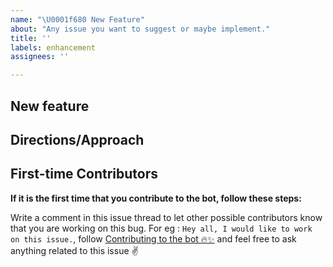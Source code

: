 ```yaml
---
name: "\U0001f680 New Feature"
about: "Any issue you want to suggest or maybe implement."
title: ''
labels: enhancement
assignees: ''

---
```


## New feature
<!-- Details about the new feature -->

## Directions/Approach
<!-- Any approach/direction how to implement it -->

## First-time Contributors

**If it is the first time that you contribute to the bot, follow these steps:**

Write a comment in this issue thread to let other possible contributors know that you are working on this bug. For eg : `Hey all, I would like to work on this issue.`, follow [Contributing to the bot 🔥✨](https://github.com/osdc/bots/blob/master/CONTRIBUTING.md) and feel free to ask anything related to this issue ✌️